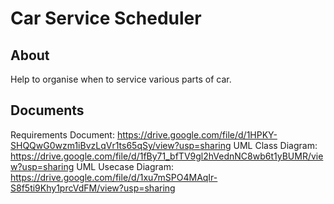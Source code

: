 # Car Service Scheduler
## About
Help to organise when to service various parts of car.


## Documents

Requirements Document: https://drive.google.com/file/d/1HPKY-SHQQwG0wzm1iBvzLqVr1ts65qSy/view?usp=sharing
UML Class Diagram: https://drive.google.com/file/d/1fBy71_bfTV9gl2hVednNC8wb6t1yBUMR/view?usp=sharing
UML Usecase Diagram: https://drive.google.com/file/d/1xu7mSPO4MAqIr-S8f5ti9Khy1prcVdFM/view?usp=sharing
